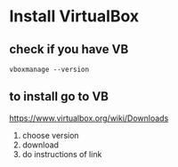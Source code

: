 # Install VirtualBox
## check if you have VB
```
vboxmanage --version
```
## to install go to VB
https://www.virtualbox.org/wiki/Downloads
1. choose version
2. download
3. do instructions of link



